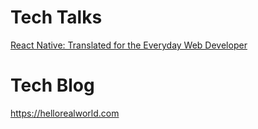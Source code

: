 # Tech Talks

[React Native: Translated for the Everyday Web Developer](https://github.com/richardgirges/techtalks/blob/master/react-native-translated-for-the-everyday-web-developer/react-native-translated-for-the-everyday-web-developer.pdf)

# Tech Blog
https://hellorealworld.com
